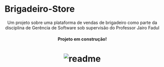 # Brigadeiro-Store
<p align="center">Um projeto sobre uma plataforma de vendas de brigadeiro como parte da disciplina de Gerência de Software sob supervisão do Professor Jairo Fadul </p>


<h4 align="center"> Projeto em construção! </h4>


<h1 align="center"> 
  <img alt="readme" title="Readme" src="./github/quieres2.png" /> 
</h1>






